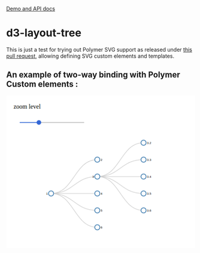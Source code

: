 [Demo and API docs](http://polymerel.github.io/d3-layout-tree/components/d3-layout-tree/#d3-layout-tree)

# d3-layout-tree

This is just a test for trying out Polymer SVG support as released under [this pull request](https://github.com/Polymer/polymer/pull/3372), allowing defining SVG custom elements and templates. 

## An example of two-way binding with Polymer Custom elements : 

<div>
	<img src="https://raw.githubusercontent.com/PolymerEl/d3-layout-tree/master/images/polymerSvgBinding.png" width="600"></img>
</div>



